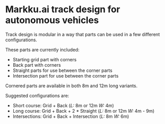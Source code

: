 Markku.ai track design for autonomous vehicles
====


Track design is modular in a way that parts can be used in a few different configurations.

These parts are currently included:

* Starting grid part with corners
* Back part with corners
* Straight parts for use between the corner parts
* Intersection part for use between the corner parts

Cornered parts are available in both 8m and 12m long variants.


Suggested configurations are:

* Short course: Grid + Back (*L:* 8m or 12m *W:* 4m)
* Long course: Grid + Back + 2 * Straight (*L:* 8m or 12m *W:* 4m - 9m)
* Intersections: Grid + Back + Intersection (*L:* 8m *W:* 6m)

